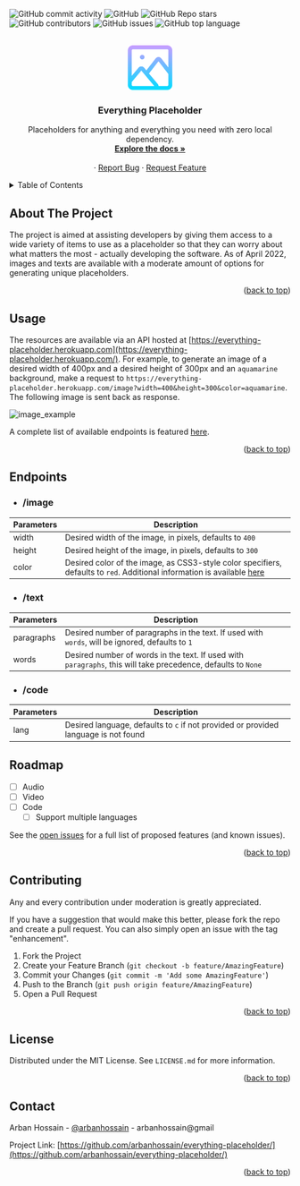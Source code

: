 <div id="top"></div>
<!--
*** Thanks for checking out the Best-README-Template. If you have a suggestion
*** that would make this better, please fork the repo and create a pull request
*** or simply open an issue with the tag "enhancement".
*** Don't forget to give the project a star!
*** Thanks again! Now go create something AMAZING! :D
-->



<!-- PROJECT SHIELDS -->
<!--
*** I'm using markdown "reference style" links for readability.
*** Reference links are enclosed in brackets [ ] instead of parentheses ( ).
*** See the bottom of this document for the declaration of the reference variables
*** for contributors-url, forks-url, etc. This is an optional, concise syntax you may use.
*** https://www.markdownguide.org/basic-syntax/#reference-style-links
-->

![GitHub commit activity](https://img.shields.io/github/commit-activity/m/arbanhossain/everything-placeholder?color=green&label=commits)
![GitHub](https://img.shields.io/github/license/arbanhossain/everything-placeholder)
![GitHub Repo stars](https://img.shields.io/github/stars/arbanhossain/everything-placeholder)
![GitHub contributors](https://img.shields.io/github/contributors/arbanhossain/everything-placeholder?color=green&label=people)
![GitHub issues](https://img.shields.io/github/issues/arbanhossain/everything-placeholder)
![GitHub top language](https://img.shields.io/github/languages/top/arbanhossain/everything-placeholder)

<!-- PROJECT LOGO -->
<br />
<div align="center">
  <a href="https://github.com/arbanhossain/everything-placeholder">
    <img src="logo.png" alt="Logo" width="80" height="80">
  </a>

<h3 align="center">Everything Placeholder</h3>

  <p align="center">
    Placeholders for anything and everything you need with zero local dependency.
    <br />
    <a href="#endpoints"><strong>Explore the docs »</strong></a>
    <br />
    <br />
    ·
    <a href="https://github.com/arbanhossain/everything-placeholder/issues">Report Bug</a>
    ·
    <a href="https://github.com/arbanhossain/everything-placeholder/issues">Request Feature</a>
  </p>
</div>



<!-- TABLE OF CONTENTS -->
<details>
  <summary>Table of Contents</summary>
  <ol>
    <li>
      <a href="#about-the-project">About The Project</a>
    </li>
    <li><a href="#usage">Usage</a></li>
    </li>
      <li><a href="#endpoints">Endpoints</a>
      <ul>
        <li><a href="#/image">/image</a>
        <li><a href="#/text">/text</a>
      </ul>
    </li>
    <li><a href="#roadmap">Roadmap</a></li>
    <li><a href="#contributing">Contributing</a></li>
    <li><a href="#license">License</a></li>
    <li><a href="#contact">Contact</a></li>
    <li><a href="#acknowledgments">Acknowledgments</a></li>
  </ol>
</details>



<!-- ABOUT THE PROJECT -->
## About The Project

The project is aimed at assisting developers by giving them access to a wide variety of items to use as a placeholder so that they can worry about what matters the most - actually developing the software. As of April 2022, images and texts are available with a moderate amount of options for generating unique placeholders.

<p align="right">(<a href="#top">back to top</a>)</p>


<!-- USAGE EXAMPLES -->
## Usage

The resources are available via an API hosted at [https://everything-placeholder.herokuapp.com](https://everything-placeholder.herokuapp.com/). For example, to generate an image of a desired width of 400px and a desired height of 300px and an `aquamarine` background, make a request to `https://everything-placeholder.herokuapp.com/image?width=400&height=300&color=aquamarine`. The following image is sent back as response.

<img src="https://everything-placeholder.herokuapp.com/image?width=400&height=300&color=aquamarine" alt="image_example">

A complete list of available endpoints is featured [here](#endpoints).

<p align="right">(<a href="#top">back to top</a>)</p>

## Endpoints

- ### /image

| Parameters  | Description |
| ----------- | ----------- |
| width | Desired width of the image, in pixels, defaults to `400` |
| height | Desired height of the image, in pixels, defaults to `300` |
| color | Desired color of the image, as CSS3-style color specifiers, defaults to `red`. Additional information is available [here](https://pillow.readthedocs.io/en/stable/reference/ImageColor.html) |

- ### /text
| Parameters  | Description |
| ----------- | ----------- |
| paragraphs | Desired number of paragraphs in the text. If used with `words`, will be ignored, defaults to `1` |
| words | Desired number of words in the text. If used with `paragraphs`, this will take precedence, defaults to `None` |

- ### /code
| Parameters  | Description |
| ----------- | ----------- |
| lang | Desired language, defaults to `c` if not provided or provided language is not found |
<!-- ROADMAP -->
## Roadmap

- [ ] Audio
- [ ] Video
- [ ] Code
    - [ ] Support multiple languages

See the [open issues](https://github.com/arbanhossain/everything-placeholder/issues) for a full list of proposed features (and known issues).

<p align="right">(<a href="#top">back to top</a>)</p>



<!-- CONTRIBUTING -->
## Contributing

Any and every contribution under moderation is greatly appreciated. 

If you have a suggestion that would make this better, please fork the repo and create a pull request. You can also simply open an issue with the tag "enhancement".

1. Fork the Project
2. Create your Feature Branch (`git checkout -b feature/AmazingFeature`)
3. Commit your Changes (`git commit -m 'Add some AmazingFeature'`)
4. Push to the Branch (`git push origin feature/AmazingFeature`)
5. Open a Pull Request

<p align="right">(<a href="#top">back to top</a>)</p>



<!-- LICENSE -->
## License

Distributed under the MIT License. See `LICENSE.md` for more information.

<p align="right">(<a href="#top">back to top</a>)</p>



<!-- CONTACT -->
## Contact

Arban Hossain - [@arbanhossain](https://github.com/arbanhossain) - arbanhossain@gmail

Project Link: [https://github.com/arbanhossain/everything-placeholder/](https://github.com/arbanhossain/everything-placeholder/)

<p align="right">(<a href="#top">back to top</a>)</p>



<!-- ACKNOWLEDGMENTS -->


<!-- MARKDOWN LINKS & IMAGES -->
<!-- https://www.markdownguide.org/basic-syntax/#reference-style-links -->
[contributors-shield]: https://img.shields.io/github/contributors/arbanhossain/everything-placeholder.svg?style=for-the-badge
[contributors-url]: https://github.com/arbanhossain/everything-placeholder/graphs/contributors
[forks-shield]: https://img.shields.io/github/forks/arbanhossain/everything-placeholder.svg?style=for-the-badge
[forks-url]: https://github.com/arbanhossain/everything-placeholder/network/members
[stars-shield]: https://img.shields.io/github/stars/arbanhossain/everything-placeholder.svg?style=for-the-badge
[stars-url]: https://github.com/arbanhossain/everything-placeholder/stargazers
[issues-shield]: https://img.shields.io/github/issues/arbanhossain/everything-placeholder.svg?style=for-the-badge
[issues-url]: https://github.com/arbanhossain/everything-placeholder/issues
[license-shield]: https://img.shields.io/github/license/arbanhossain/everything-placeholder.svg?style=for-the-badge
[license-url]: https://github.com/arbanhossain/everything-placeholder/blob/master/LICENSE.txt
[linkedin-shield]: https://img.shields.io/badge/-LinkedIn-black.svg?style=for-the-badge&logo=linkedin&colorB=555
[linkedin-url]: https://linkedin.com/in/linkedin_username
[product-screenshot]: images/screenshot.png
